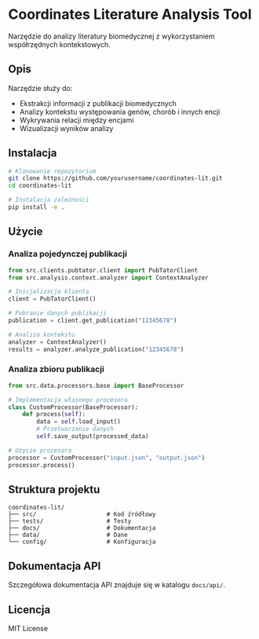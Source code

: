 # Coordinates Literature Analysis Tool

Narzędzie do analizy literatury biomedycznej z wykorzystaniem współrzędnych kontekstowych.

## Opis

Narzędzie służy do:
- Ekstrakcji informacji z publikacji biomedycznych
- Analizy kontekstu występowania genów, chorób i innych encji
- Wykrywania relacji między encjami
- Wizualizacji wyników analizy

## Instalacja

```bash
# Klonowanie repozytorium
git clone https://github.com/yourusername/coordinates-lit.git
cd coordinates-lit

# Instalacja zależności
pip install -e .
```

## Użycie

### Analiza pojedynczej publikacji

```python
from src.clients.pubtator.client import PubTatorClient
from src.analysis.context.analyzer import ContextAnalyzer

# Inicjalizacja klienta
client = PubTatorClient()

# Pobranie danych publikacji
publication = client.get_publication("12345678")

# Analiza kontekstu
analyzer = ContextAnalyzer()
results = analyzer.analyze_publication("12345678")
```

### Analiza zbioru publikacji

```python
from src.data.processors.base import BaseProcessor

# Implementacja własnego procesora
class CustomProcessor(BaseProcessor):
    def process(self):
        data = self.load_input()
        # Przetwarzanie danych
        self.save_output(processed_data)

# Użycie procesora
processor = CustomProcessor("input.json", "output.json")
processor.process()
```

## Struktura projektu

```
coordinates-lit/
├── src/                    # Kod źródłowy
├── tests/                  # Testy
├── docs/                   # Dokumentacja
├── data/                   # Dane
└── config/                 # Konfiguracja
```

## Dokumentacja API

Szczegółowa dokumentacja API znajduje się w katalogu `docs/api/`.

## Licencja

MIT License 